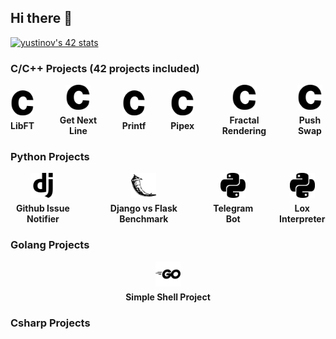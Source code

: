 ## Hi there 👋

[![yustinov's 42 stats](https://badge.mediaplus.ma/darkblue/yustinov)](https://github.com/oakoudad/badge42)

### C/C++ Projects (42 projects included)
<div style="display: flex; justify-content: center; align-items: center; gap: 40px;">
  <div style="text-align: center;">
    <a href="https://github.com/cvrs3d/42prague-core-libft">
      <img src="https://raw.githubusercontent.com/cvrs3d/cvrs3d/main/assets/icons/c.svg" width="40" height="40" alt="C Icon">
    </a>
    <p style="margin: 5px 0 0; font-weight: bold;">LibFT</p>
  </div>
  <div style="text-align: center;">
    <a href="https://github.com/cvrs3d/42prague-core-gnl">
      <img src="https://raw.githubusercontent.com/cvrs3d/cvrs3d/main/assets/icons/c.svg" width="40" height="40" alt="C Icon">
    </a>
    <p style="margin: 5px 0 0; font-weight: bold;">Get Next Line</p>
  </div>
  <div style="text-align: center;">
    <a href="https://github.com/cvrs3d/42prague-core-printf">
      <img src="https://raw.githubusercontent.com/cvrs3d/cvrs3d/main/assets/icons/c.svg" width="40" height="40" alt="C Icon">
    </a>
    <p style="margin: 5px 0 0; font-weight: bold;">Printf</p>
  </div>
  <div style="text-align: center;">
    <a href="https://github.com/cvrs3d/42prague-core-pipex">
      <img src="https://raw.githubusercontent.com/cvrs3d/cvrs3d/main/assets/icons/c.svg" width="40" height="40" alt="C Icon">
    </a>
    <p style="margin: 5px 0 0; font-weight: bold;">Pipex</p>
  </div>
  <div style="text-align: center;">
    <a href="https://github.com/cvrs3d/42prague-core-fract0l">
      <img src="https://raw.githubusercontent.com/cvrs3d/cvrs3d/main/assets/icons/c.svg" width="40" height="40" alt="C Icon">
    </a>
    <p style="margin: 5px 0 0; font-weight: bold;">Fractal Rendering</p>
  </div>
  <div style="text-align: center;">
    <a href="https://github.com/cvrs3d/42prague-core-push_swap">
      <img src="https://raw.githubusercontent.com/cvrs3d/cvrs3d/main/assets/icons/c.svg" width="40" height="40" alt="C Icon">
    </a>
    <p style="margin: 5px 0 0; font-weight: bold;">Push Swap</p>
  </div>
</div>

### Python Projects
<div style="display: flex; justify-content: center; align-items: center; gap: 40px;">
  <div style="text-align: center;">
    <a href="https://github.com/cvrs3d/gin">
      <img src="https://raw.githubusercontent.com/cvrs3d/cvrs3d/main/assets/icons/django.svg" width="40" height="40" alt="C Icon">
    </a>
    <p style="margin: 5px 0 0; font-weight: bold;">Github Issue Notifier</p>
  </div>
  <div style="text-align: center;">
    <a href="https://github.com/cvrs3d/django_vs_flask_benchmark">
      <img src="https://raw.githubusercontent.com/cvrs3d/cvrs3d/main/assets/icons/flask.svg" width="40" height="40" alt="C Icon">
    </a>
    <p style="margin: 5px 0 0; font-weight: bold;">Django vs Flask Benchmark</p>
  </div>
  <div style="text-align: center;">
    <a href="https://github.com/cvrs3d/restaurant_bot">
      <img src="https://raw.githubusercontent.com/cvrs3d/cvrs3d/main/assets/icons/python.svg" width="40" height="40" alt="C Icon">
    </a>
    <p style="margin: 5px 0 0; font-weight: bold;">Telegram Bot</p>
  </div>
  <div style="text-align: center;">
    <a href="https://github.com/cvrs3d/lox_interpreter">
      <img src="https://raw.githubusercontent.com/cvrs3d/cvrs3d/main/assets/icons/python.svg" width="40" height="40" alt="C Icon">
    </a>
    <p style="margin: 5px 0 0; font-weight: bold;">Lox Interpreter</p>
  </div>
</div>

### Golang Projects
<div style="display: flex; justify-content: center; align-items: center; gap: 40px;">
  <div style="text-align: center;">
    <a href="https://github.com/cvrs3d/codecrafters_go_myshell">
      <img src="https://raw.githubusercontent.com/cvrs3d/cvrs3d/main/assets/icons/go.svg" width="40" height="40" alt="C Icon">
    </a>
    <p style="margin: 5px 0 0; font-weight: bold;">Simple Shell Project</p>
  </div>
</div>

### Csharp Projects
